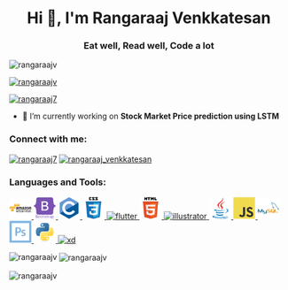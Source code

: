 <h1 align="center">Hi 👋, I'm Rangaraaj Venkkatesan</h1>
<h3 align="center">Eat well, Read well, Code a lot</h3>

<p align="left"> <img src="https://komarev.com/ghpvc/?username=rangaraajv&label=Profile%20views&color=0e75b6&style=flat" alt="rangaraajv" /> </p>

<p align="left"> <a href="https://github.com/ryo-ma/github-profile-trophy"><img src="https://github-profile-trophy.vercel.app/?username=rangaraajv" alt="rangaraajv" /></a> </p>

<p align="left"> <a href="https://twitter.com/rangaraaj7" target="blank"><img src="https://img.shields.io/twitter/follow/rangaraaj7?logo=twitter&style=for-the-badge" alt="rangaraaj7" /></a> </p>

- 🔭 I’m currently working on **Stock Market Price prediction using LSTM**

<h3 align="left">Connect with me:</h3>
<p align="left">
<a href="https://twitter.com/rangaraaj7" target="blank"><img align="center" src="https://cdn.jsdelivr.net/npm/simple-icons@3.0.1/icons/twitter.svg" alt="rangaraaj7" height="30" width="40" /></a>
<a href="https://instagram.com/rangaraaj_venkkatesan" target="blank"><img align="center" src="https://cdn.jsdelivr.net/npm/simple-icons@3.0.1/icons/instagram.svg" alt="rangaraaj_venkkatesan" height="30" width="40" /></a>
</p>

<h3 align="left">Languages and Tools:</h3>
<p align="left"> <a href="https://aws.amazon.com" target="_blank"> <img src="https://raw.githubusercontent.com/devicons/devicon/master/icons/amazonwebservices/amazonwebservices-original-wordmark.svg" alt="aws" width="40" height="40"/> </a> <a href="https://getbootstrap.com" target="_blank"> <img src="https://raw.githubusercontent.com/devicons/devicon/master/icons/bootstrap/bootstrap-plain-wordmark.svg" alt="bootstrap" width="40" height="40"/> </a> <a href="https://www.cprogramming.com/" target="_blank"> <img src="https://raw.githubusercontent.com/devicons/devicon/master/icons/c/c-original.svg" alt="c" width="40" height="40"/> </a> <a href="https://www.w3schools.com/css/" target="_blank"> <img src="https://raw.githubusercontent.com/devicons/devicon/master/icons/css3/css3-original-wordmark.svg" alt="css3" width="40" height="40"/> </a> <a href="https://flutter.dev" target="_blank"> <img src="https://www.vectorlogo.zone/logos/flutterio/flutterio-icon.svg" alt="flutter" width="40" height="40"/> </a> <a href="https://www.w3.org/html/" target="_blank"> <img src="https://raw.githubusercontent.com/devicons/devicon/master/icons/html5/html5-original-wordmark.svg" alt="html5" width="40" height="40"/> </a> <a href="https://www.adobe.com/in/products/illustrator.html" target="_blank"> <img src="https://www.vectorlogo.zone/logos/adobe_illustrator/adobe_illustrator-icon.svg" alt="illustrator" width="40" height="40"/> </a> <a href="https://www.java.com" target="_blank"> <img src="https://raw.githubusercontent.com/devicons/devicon/master/icons/java/java-original.svg" alt="java" width="40" height="40"/> </a> <a href="https://developer.mozilla.org/en-US/docs/Web/JavaScript" target="_blank"> <img src="https://raw.githubusercontent.com/devicons/devicon/master/icons/javascript/javascript-original.svg" alt="javascript" width="40" height="40"/> </a> <a href="https://www.mysql.com/" target="_blank"> <img src="https://raw.githubusercontent.com/devicons/devicon/master/icons/mysql/mysql-original-wordmark.svg" alt="mysql" width="40" height="40"/> </a> <a href="https://www.photoshop.com/en" target="_blank"> <img src="https://raw.githubusercontent.com/devicons/devicon/master/icons/photoshop/photoshop-line.svg" alt="photoshop" width="40" height="40"/> </a> <a href="https://www.python.org" target="_blank"> <img src="https://raw.githubusercontent.com/devicons/devicon/master/icons/python/python-original.svg" alt="python" width="40" height="40"/> </a> <a href="https://www.adobe.com/products/xd.html" target="_blank"> <img src="https://cdn.worldvectorlogo.com/logos/adobe-xd.svg" alt="xd" width="40" height="40"/> </a> </p>

<p><img align="left" src="https://github-readme-stats.vercel.app/api/top-langs?username=rangaraajv&show_icons=true&locale=en&layout=compact" alt="rangaraajv" /></p>

<p>&nbsp;<img align="center" src="https://github-readme-stats.vercel.app/api?username=rangaraajv&show_icons=true&locale=en" alt="rangaraajv" /></p>

<p><img align="center" src="https://github-readme-streak-stats.herokuapp.com/?user=rangaraajv&" alt="rangaraajv" /></p>
